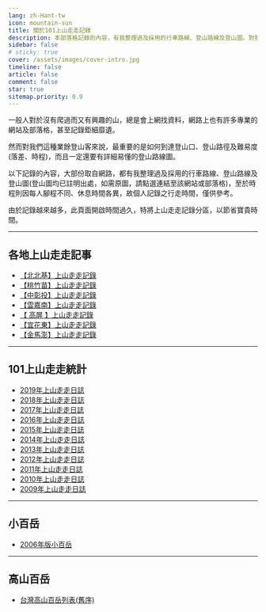 ```yaml
---
lang: zh-Hant-tw
icon: mountain-sun
title: 關於101上山走走記錄
description: 本部落格記錄的內容，有我整理過及採用的行車路線、登山路線及登山圖。對我們這種業餘登山客來說，最重要的是如何到達登山口、登山路徑及難易度(落差、時程)，而且一定還要有詳細易懂的登山路線圖。至於時程則因每人腳程不同、休息時間各異，故個人記錄之行走時間，僅供參考。
sidebar: false
# sticky: true
cover: /assets/images/cover-intro.jpg
timeline: false
article: false
comment: false
star: true
sitemap.priority: 0.9
---
```



一般人對於沒有爬過而又有興趣的山，總是會上網找資料，網路上也有許多專業的網站及部落格，甚至記錄鉅細靡遺。

然而對我們這種業餘登山客來說，最重要的是如何到達登山口、登山路徑及難易度(落差、時程)，而且一定還要有詳細易懂的登山路線圖。

以下記錄的內容，大部份取自網路，都有我整理過及採用的行車路線、登山路線及登山圖(登山圖均已註明出處，如需原圖，請點選連結至該網站或部落格)，至於時程則因每人腳程不同、休息時間各異，故個人記錄之行走時間，僅供參考。

由於記錄越來越多，此頁面開啟時間過久，特將上山走走記錄分區，以節省寶貴時間。



----

## 各地上山走走記事
- [【北北基】上山走走記錄](/posts/post-273-2011-01-02.md)
- [【桃竹苗】上山走走記錄](/posts/post-272-2011-01-02.md)
- [【中彰投】上山走走記錄](/posts/post-271-2011-01-02.md)
- [【雲嘉南】上山走走記錄](/posts/post-270-2011-01-02.md)
- [【 高屏 】上山走走記錄](/posts/post-268-2011-01-02.md)
- [【宜花東】上山走走記錄](/posts/post-269-2011-01-02.md)
- [【金馬澎】上山走走記錄](/posts/post-267-2011-01-02.md)


----

##  101上山走走統計

- [2019年上山走走日誌](/posts/post-10-2019-02-25.md)
- [2018年上山走走日誌](/posts/post-24-2018-01-17.md)
- [2017年上山走走日誌](/posts/post-34-2017-02-02.md)
- [2016年上山走走日誌](/posts/post-53-2016-01-04.md)
- [2015年上山走走日誌](/posts/post-86-2015-01-12.md)
- [2014年上山走走日誌](/posts/post-126-2014-01-01.md)
- [2013年上山走走日誌](/posts/post-171-2013-01-07.md)
- [2012年上山走走日誌](/posts/post-222-2012-01-03.md)
- [2011年上山走走日誌](/posts/post-266-2011-01-03.md)
- [2010年上山走走日誌](/posts/post-326-2010-01-04.md)
- [2009年上山走走日誌](/posts/post-382-2009-01-05.md)

----

## 小百岳
- [2006年版小百岳](/posts/post-383-2009-01-01.md)

----

## 高山百岳
- [台灣高山百岳列表(舊序)](/posts/post-94-2014-11-03.md)

